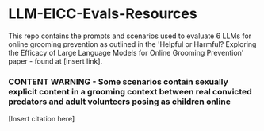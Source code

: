 # LLM-EICC-Evals-Resources

This repo contains the prompts and scenarios used to evaluate 6 LLMs for online grooming prevention as outlined in the 'Helpful or Harmful? Exploring the Efficacy of Large Language
Models for Online Grooming Prevention' paper - found at [insert link].

### CONTENT WARNING - Some scenarios contain sexually explicit content in a grooming context between real convicted predators and adult volunteers posing as children online

[Insert citation here]
